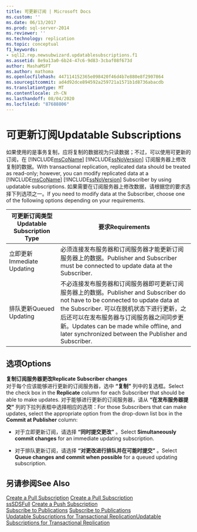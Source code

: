 ```yaml
---
title: 可更新订阅 | Microsoft Docs
ms.custom: ''
ms.date: 06/13/2017
ms.prod: sql-server-2014
ms.reviewer: ''
ms.technology: replication
ms.topic: conceptual
f1_keywords:
- sql12.rep.newsubwizard.updatablesubscriptions.f1
ms.assetid: 8e9a13a0-6b24-47c6-9d83-3cbaf08f673d
author: MashaMSFT
ms.author: mathoma
ms.openlocfilehash: 447114152365e098420f46d4b7e880e8f2907864
ms.sourcegitcommit: ad4d92dce894592a259721a1571b1d8736abacdb
ms.translationtype: MT
ms.contentlocale: zh-CN
ms.lasthandoff: 08/04/2020
ms.locfileid: "87688806"
---
```

# <a name="updatable-subscriptions"></a><span data-ttu-id="0f96d-102">可更新订阅</span><span class="sxs-lookup"><span data-stu-id="0f96d-102">Updatable Subscriptions</span></span>
  <span data-ttu-id="0f96d-103">如果使用的是事务复制，应将复制的数据视为只读数据；不过，可以使用可更新的订阅，在 [!INCLUDE[msCoName](../../includes/msconame-md.md)] [!INCLUDE[ssNoVersion](../../includes/ssnoversion-md.md)] 订阅服务器上修改复制的数据。</span><span class="sxs-lookup"><span data-stu-id="0f96d-103">With transactional replication, replicated data should be treated as read-only; however, you can modify replicated data at a [!INCLUDE[msCoName](../../includes/msconame-md.md)] [!INCLUDE[ssNoVersion](../../includes/ssnoversion-md.md)] Subscriber by using updatable subscriptions.</span></span> <span data-ttu-id="0f96d-104">如果需要在订阅服务器上修改数据，请根据您的要求选择下列选项之一。</span><span class="sxs-lookup"><span data-stu-id="0f96d-104">If you need to modify data at the Subscriber, choose one of the following options depending on your requirements.</span></span>  
  
|<span data-ttu-id="0f96d-105">可更新订阅类型</span><span class="sxs-lookup"><span data-stu-id="0f96d-105">Updatable Subscription Type</span></span>|<span data-ttu-id="0f96d-106">要求</span><span class="sxs-lookup"><span data-stu-id="0f96d-106">Requirements</span></span>|  
|---------------------------------|------------------|  
|<span data-ttu-id="0f96d-107">立即更新</span><span class="sxs-lookup"><span data-stu-id="0f96d-107">Immediate Updating</span></span>|<span data-ttu-id="0f96d-108">必须连接发布服务器和订阅服务器才能更新订阅服务器上的数据。</span><span class="sxs-lookup"><span data-stu-id="0f96d-108">Publisher and Subscriber must be connected to update data at the Subscriber.</span></span>|  
|<span data-ttu-id="0f96d-109">排队更新</span><span class="sxs-lookup"><span data-stu-id="0f96d-109">Queued Updating</span></span>|<span data-ttu-id="0f96d-110">不必连接发布服务器和订阅服务器即可更新订阅服务器上的数据。</span><span class="sxs-lookup"><span data-stu-id="0f96d-110">Publisher and Subscriber do not have to be connected to update data at the Subscriber.</span></span> <span data-ttu-id="0f96d-111">可以在脱机状态下进行更新，之后还可以在发布服务器与订阅服务器之间同步更新。</span><span class="sxs-lookup"><span data-stu-id="0f96d-111">Updates can be made while offline, and later synchronized between the Publisher and Subscriber.</span></span>|  
  
## <a name="options"></a><span data-ttu-id="0f96d-112">选项</span><span class="sxs-lookup"><span data-stu-id="0f96d-112">Options</span></span>  
 <span data-ttu-id="0f96d-113">**复制订阅服务器更改**</span><span class="sxs-lookup"><span data-stu-id="0f96d-113">**Replicate Subscriber changes**</span></span>  
 <span data-ttu-id="0f96d-114">对于每个应该能够进行更新的订阅服务器，选中 **“复制”** 列中的复选框。</span><span class="sxs-lookup"><span data-stu-id="0f96d-114">Select the check box in the **Replicate** column for each Subscriber that should be able to make updates.</span></span> <span data-ttu-id="0f96d-115">对于能够进行更新的订阅服务器，请从 **“在发布服务器提交”** 列的下拉列表框中选择相应的选项：</span><span class="sxs-lookup"><span data-stu-id="0f96d-115">For those Subscribers that can make updates, select the appropriate option from the drop-down list box in the **Commit at Publisher** column:</span></span>  
  
-   <span data-ttu-id="0f96d-116">对于立即更新订阅，请选择 **“同时提交更改”** 。</span><span class="sxs-lookup"><span data-stu-id="0f96d-116">Select **Simultaneously commit changes** for an immediate updating subscription.</span></span>  
  
-   <span data-ttu-id="0f96d-117">对于排队更新订阅，请选择 **“对更改进行排队并在可能时提交”** 。</span><span class="sxs-lookup"><span data-stu-id="0f96d-117">Select **Queue changes and commit when possible** for a queued updating subscription.</span></span>  
  
## <a name="see-also"></a><span data-ttu-id="0f96d-118">另请参阅</span><span class="sxs-lookup"><span data-stu-id="0f96d-118">See Also</span></span>  
 <span data-ttu-id="0f96d-119">[Create a Pull Subscription](create-a-pull-subscription.md) </span><span class="sxs-lookup"><span data-stu-id="0f96d-119">[Create a Pull Subscription](create-a-pull-subscription.md) </span></span>  
 <span data-ttu-id="0f96d-120">[ssSDSFull](create-a-push-subscription.md) </span><span class="sxs-lookup"><span data-stu-id="0f96d-120">[Create a Push Subscription](create-a-push-subscription.md) </span></span>  
 <span data-ttu-id="0f96d-121">[Subscribe to Publications](subscribe-to-publications.md) </span><span class="sxs-lookup"><span data-stu-id="0f96d-121">[Subscribe to Publications](subscribe-to-publications.md) </span></span>  
 [<span data-ttu-id="0f96d-122">Updatable Subscriptions for Transactional Replication</span><span class="sxs-lookup"><span data-stu-id="0f96d-122">Updatable Subscriptions for Transactional Replication</span></span>](transactional/updatable-subscriptions-for-transactional-replication.md)  
  
  
